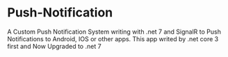 # Push-Notification
A Custom Push Notification System writing with .net 7 and SignalR to Push Notifications to Android, IOS or other apps.
This app writed by .net core 3 first and Now Upgraded to .net 7
